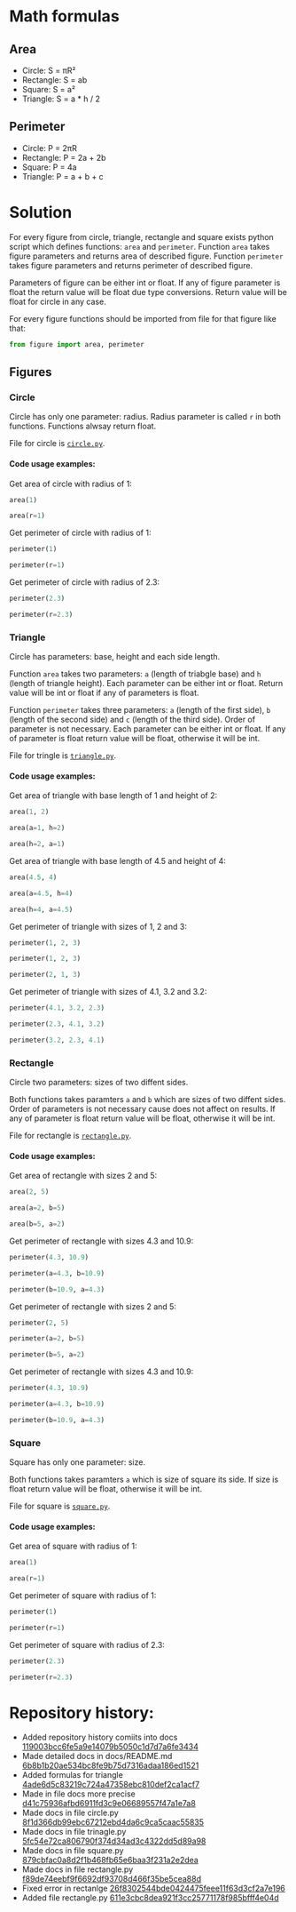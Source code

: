 # Math formulas
## Area
- Circle: S = πR²
- Rectangle: S = ab
- Square: S = a²
- Triangle: S = a * h / 2

## Perimeter
- Circle: P = 2πR
- Rectangle: P = 2a + 2b
- Square: P = 4a
- Triangle: P = a + b + c

# Solution
For every figure from circle, triangle, rectangle and square exists python
script which defines functions: `area` and `perimeter`. Function `area` takes
figure parameters and returns area of described figure. Function `perimeter`
takes figure parameters and returns perimeter of described figure.

Parameters of figure can be either int or float. If any of figure parameter is
float the return value will be float due type conversions. Return value will
be float for circle in any case.

For every figure functions should be imported from file for that figure like
that:
```python
from figure import area, perimeter
```

## Figures

### Circle
Circle has only one parameter: radius. Radius parameter is called `r` in both
functions. Functions alwsay return float.

File for circle is [`circle.py`](../circle.py).

#### Code usage examples:
Get area of circle with radius of 1:
```python
area(1)
```
```python
area(r=1)
```

Get perimeter of circle with radius of 1:
```python
perimeter(1)
```
```python
perimeter(r=1)
```

Get perimeter of circle with radius of 2.3:
```python
perimeter(2.3)
```
```python
perimeter(r=2.3)
```

### Triangle
Circle has parameters: base, height and each side length.

Function `area` takes two parameters: `a` (length of triabgle base) and `h`
(length of triangle height). Each parameter can be either int or float.
Return value will be int or float if any of parameters is float.

Function `perimeter` takes three parameters: `a` (length of the first side),
`b` (length of the second side) and `c` (length of the third side). Order of
parameter is not necessary. Each parameter can be either int or float.
If any of parameter is float return value will be float, otherwise it will be
int.

File for tringle is [`triangle.py`](../triangle.py).

#### Code usage examples:
Get area of triangle with base length of 1 and height of 2:
```python
area(1, 2)
```
```python
area(a=1, h=2)
```
```python
area(h=2, a=1)
```

Get area of triangle with base length of 4.5 and height of 4:
```python
area(4.5, 4)
```
```python
area(a=4.5, h=4)
```
```python
area(h=4, a=4.5)
```

Get perimeter of triangle with sizes of 1, 2 and 3:
```python
perimeter(1, 2, 3)
```
```python
perimeter(1, 2, 3)
```
```python
perimeter(2, 1, 3)
```

Get perimeter of triangle with sizes of 4.1, 3.2 and 3.2:
```python
perimeter(4.1, 3.2, 2.3)
```
```python
perimeter(2.3, 4.1, 3.2)
```
```python
perimeter(3.2, 2.3, 4.1)
```


### Rectangle
Circle two parameters: sizes of two diffent sides.

Both functions takes paramters `a` and `b` which are sizes of two diffent
sides. Order of parameters is not necessary cause does not affect on results.
If any of parameter is float return value will be float, otherwise it will be
int.

File for rectangle is [`rectangle.py`](../rectangle.py).

#### Code usage examples:

Get area of rectangle with sizes 2 and 5:
```python
area(2, 5)
```
```python
area(a=2, b=5)
```
```python
area(b=5, a=2)
```

Get perimeter of rectangle with sizes 4.3 and 10.9:
```python
perimeter(4.3, 10.9)
```
```python
perimeter(a=4.3, b=10.9)
```
```python
perimeter(b=10.9, a=4.3)
```

Get perimeter of rectangle with sizes 2 and 5:
```python
perimeter(2, 5)
```
```python
perimeter(a=2, b=5)
```
```python
perimeter(b=5, a=2)
```

Get perimeter of rectangle with sizes 4.3 and 10.9:
```python
perimeter(4.3, 10.9)
```
```python
perimeter(a=4.3, b=10.9)
```
```python
perimeter(b=10.9, a=4.3)
```

### Square

Square has only one parameter: size.

Both functions takes paramters `a` which is size of square its side. If size
is float return value will be float, otherwise it will be int.

File for square is [`square.py`](../square.py).

#### Code usage examples:

Get area of square with radius of 1:
```python
area(1)
```
```python
area(r=1)
```

Get perimeter of square with radius of 1:
```python
perimeter(1)
```
```python
perimeter(r=1)
```

Get perimeter of square with radius of 2.3:
```python
perimeter(2.3)
```
```python
perimeter(r=2.3)
```

# Repository history:
- Added repository history comiits into docs [119003bcc6fe5a9e14079b5050c1d7d7a6fe3434](https://github.com/Lukramancer/geometric_lib/commit/119003bcc6fe5a9e14079b5050c1d7d7a6fe3434)
- Made detailed docs in docs/README.md [6b8b1b20ae534bc8fe9b75d7316adaa186ed1521](https://github.com/Lukramancer/geometric_lib/commit/6b8b1b20ae534bc8fe9b75d7316adaa186ed1521)
- Added formulas for triangle [4ade6d5c83219c724a47358ebc810def2ca1acf7](https://github.com/Lukramancer/geometric_lib/commit/4ade6d5c83219c724a47358ebc810def2ca1acf7)
- Made in file docs more precise [d41c75936afbd6911fd3c9e06689557f47a1e7a8](https://github.com/Lukramancer/geometric_lib/commit/d41c75936afbd6911fd3c9e06689557f47a1e7a8)
- Made docs in file circle.py [8f1d366db99ebc67212ebd4da6c9ca5caac55835](https://github.com/Lukramancer/geometric_lib/commit/8f1d366db99ebc67212ebd4da6c9ca5caac55835)
- Made docs in file trinagle.py [5fc54e72ca806790f374d34ad3c4322dd5d89a98](https://github.com/Lukramancer/geometric_lib/commit/5fc54e72ca806790f374d34ad3c4322dd5d89a98) 
- Made docs in file square.py [879cbfac0a8d2f1b468fb65e6baa3f231a2e2dea](https://github.com/Lukramancer/geometric_lib/commit/879cbfac0a8d2f1b468fb65e6baa3f231a2e2dea)
- Made docs in file rectangle.py [f89de74eebf9f6692df93708d466f35be5cea88d](https://github.com/Lukramancer/geometric_lib/commit/f89de74eebf9f6692df93708d466f35be5cea88d)
- Fixed error in rectanlge [26f8302544bde0424475feee11f63d3cf2a7e196](https://github.com/Lukramancer/geometric_lib/commit/26f8302544bde0424475feee11f63d3cf2a7e196)
- Added file rectangle.py [611e3cbc8dea921f3cc25771178f985bfff4e04d](https://github.com/Lukramancer/geometric_lib/commit/611e3cbc8dea921f3cc25771178f985bfff4e04d)
